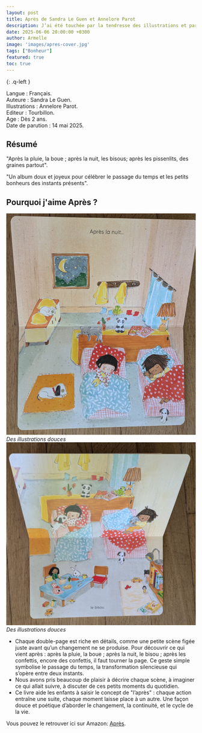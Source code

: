```yaml
---
layout: post
title: Après de Sandra Le Guen et Annelore Parot
description: J’ai été touchée par la tendresse des illustrations et par cette belle manière d’observer le temps qui passe, tout en subtilité.
date: 2025-06-06 20:00:00 +0300
author: Armelle
image: 'images/apres-cover.jpg'
tags: ["Bonheur"]
featured: true
toc: true
---
```


{: .q-left }

Langue : Français.            
Auteure : Sandra Le Guen.  
Illustrations : Annelore Parot.      
Editeur : Tourbillon.          
Age : Dès 2 ans.                   
Date de parution : 14 mai 2025.     

## Résumé

"Après la pluie, la boue ; après la nuit, les bisous; après les pissenlits, des graines partout".

"Un album doux et joyeux pour célébrer le passage du temps et les petits bonheurs des instants présents".

## Pourquoi j'aime Après ?

![Des doubles pages](images/apres-int-1.jpg)
*Des illustrations douces*
![La suite](images/apres-int-2.jpg)
*Des illustrations douces*
- Chaque double-page est riche en détails, comme une petite scène figée juste avant qu’un changement ne se produise. Pour découvrir ce qui vient après : après la pluie, la boue ; après la nuit, le bisou ; après les confettis, encore des confettis, il faut tourner la page. Ce geste simple symbolise le passage du temps, la transformation silencieuse qui s’opère entre deux instants.
- Nous avons pris beaucoup de plaisir à décrire chaque scène, à imaginer ce qui allait suivre, à discuter de ces petits moments du quotidien.
- Ce livre aide les enfants à saisir le concept de "l’après" : chaque action entraîne une suite, chaque moment laisse place à un autre. Une façon douce et poétique d’aborder le changement, la continuité, et le cycle de la vie.

Vous pouvez le retrouver ici sur Amazon: [Après](https://amzn.to/40t6uMP). 
